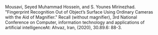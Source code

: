 #
Mousavi, Seyed Muhammad Hossein, and S. Younes Mirinezhad. "Fingerprint Recognition Out of Object’s Surface Using Ordinary Cameras with the Aid of Magnifier." Recall (without magnifier), 3rd National Conference on Computer, information technology and applications of artificial intelligenceAt: Ahvaz, Iran, (2020), 30.89.6: 88-3.
